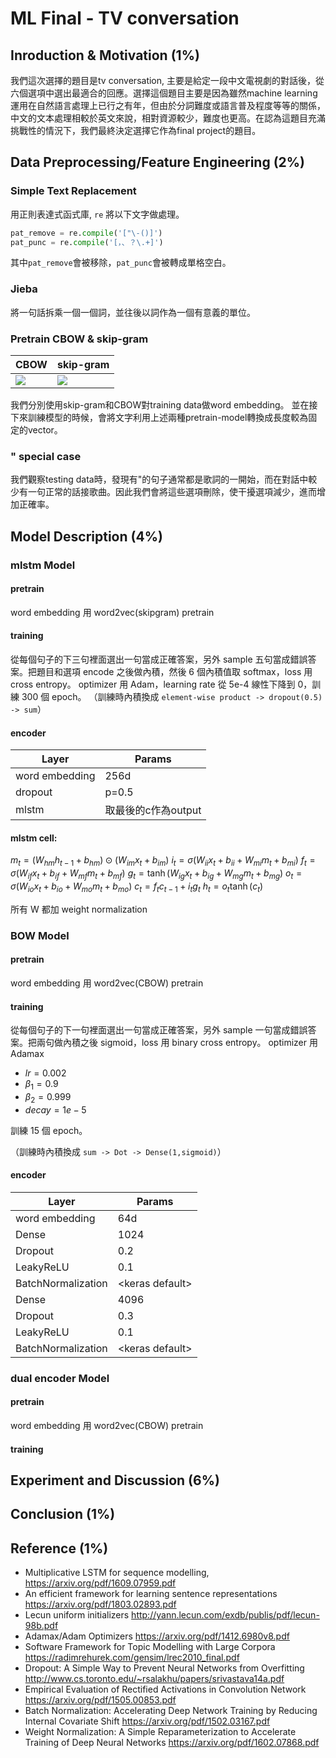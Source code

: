 ML Final - TV conversation
===

## Inroduction & Motivation (1%)
我們這次選擇的題目是tv conversation, 主要是給定一段中文電視劇的對話後，從六個選項中選出最適合的回應。選擇這個題目主要是因為雖然machine learning運用在自然語言處理上已行之有年，但由於分詞難度或語言普及程度等等的關係，中文的文本處理相較於英文來說，相對資源較少，難度也更高。在認為這題目充滿挑戰性的情況下，我們最終決定選擇它作為final project的題目。

## Data Preprocessing/Feature Engineering (2%)
### Simple Text Replacement
用正則表達式函式庫, ```re``` 將以下文字做處理。 
```python
pat_remove = re.compile('["\-()]')
pat_punc = re.compile('[，、？\.+]')
```
其中```pat_remove```會被移除，```pat_punc```會被轉成單格空白。
### Jieba
將一句話拆乘一個一個詞，並往後以詞作為一個有意義的單位。
### Pretrain CBOW & skip-gram
|CBOW|skip-gram|
|-|-|
|![](https://i.imgur.com/MkPnkrs.png)|![](https://i.imgur.com/vPuiYt2.png)|
我們分別使用skip-gram和CBOW對training data做word embedding。
並在接下來訓練模型的時候，會將文字利用上述兩種pretrain-model轉換成長度較為固定的vector。
### \" special case
我們觀察testing data時，發現有\"的句子通常都是歌詞的一開始，而在對話中較少有一句正常的話接歌曲。因此我們會將這些選項刪除，使干擾選項減少，進而增加正確率。

## Model Description (4%)
### mlstm Model

#### pretrain
word embedding 用 word2vec(skipgram) pretrain

#### training
從每個句子的下三句裡面選出一句當成正確答案，另外 sample 五句當成錯誤答案。把題目和選項 encode 之後做內積，然後 6 個內積值取 softmax，loss 用 cross entropy。
optimizer 用 Adam，learning rate 從 5e-4 線性下降到 0，訓練 300 個 epoch。
（訓練時內積換成 `element-wise product -> dropout(0.5) -> sum`）



#### encoder
|Layer|Params|
|-|-|
|word embedding|256d|
|dropout|p=0.5|
|mlstm|取最後的c作為output|

#### mlstm cell:

$m_t = (W_{hm} h_{t-1} + b_{hm}) \odot (W_{im} x_t + b_{im})$
$i_t = \sigma(W_{ii} x_t + b_{ii} + W_{mi} m_t + b_{mi})$
$f_t = \sigma(W_{if} x_t + b_{if} + W_{mf} m_t + b_{mf})$
$g_t = \tanh(W_{ig} x_t + b_{ig} + W_{mg} m_t + b_{mg})$
$o_t = \sigma(W_{io} x_t + b_{io} + W_{mo} m_t + b_{mo})$
$c_t = f_t c_{t-1} + i_t g_t$
$h_t = o_t \tanh(c_t)$

所有 W 都加 weight normalization

### BOW Model

#### pretrain
word embedding 用 word2vec(CBOW) pretrain

#### training
從每個句子的下一句裡面選出一句當成正確答案，另外 sample 一句當成錯誤答案。把兩句做內積之後 sigmoid，loss 用 binary cross entropy。
optimizer 用 Adamax
* $lr = 0.002$
* $\beta_1 = 0.9$
* $\beta_2 = 0.999$
* $decay= 1e-5$

訓練 15 個 epoch。

（訓練時內積換成 `sum -> Dot -> Dense(1,sigmoid)`）

#### encoder
|Layer|Params|
|-|-|
|word embedding|64d|
|Dense|1024|
|Dropout|0.2|
|LeakyReLU|0.1|
|BatchNormalization|\<keras default\>|
|Dense|4096|
|Dropout|0.3|
|LeakyReLU|0.1|
|BatchNormalization|\<keras default\>|

### dual encoder Model
#### pretrain
word embedding 用 word2vec(CBOW) pretrain

#### training



## Experiment and Discussion (6%)


## Conclusion (1%)

## Reference (1%)
* Multiplicative LSTM for sequence modelling, 
https://arxiv.org/pdf/1609.07959.pdf
* An efficient framework for learning sentence representations
https://arxiv.org/pdf/1803.02893.pdf
* Lecun uniform initializers
http://yann.lecun.com/exdb/publis/pdf/lecun-98b.pdf
* Adamax/Adam Optimizers
https://arxiv.org/pdf/1412.6980v8.pdf
* Software Framework for Topic Modelling with Large Corpora
https://radimrehurek.com/gensim/lrec2010_final.pdf
* Dropout:  A Simple Way to Prevent Neural Networks from Overfitting
http://www.cs.toronto.edu/~rsalakhu/papers/srivastava14a.pdf
* Empirical Evaluation of Rectified Activations in Convolution Network
https://arxiv.org/pdf/1505.00853.pdf
* Batch Normalization: Accelerating Deep Network Training by Reducing Internal Covariate Shift
https://arxiv.org/pdf/1502.03167.pdf
* Weight Normalization: A Simple Reparameterization to Accelerate Training of Deep Neural Networks
https://arxiv.org/pdf/1602.07868.pdf

